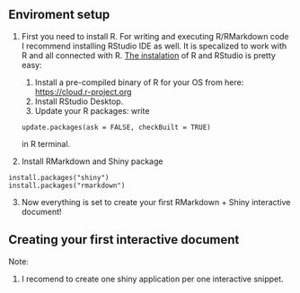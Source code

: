 ## Enviroment setup

1. First you need to install R.
For writing and executing R/RMarkdown code I recommend installing RStudio IDE as well. It is specalized to work with R and 
all connected with R.  [The instalation](https://happygitwithr.com/install-r-rstudio.html) of R and RStudio is pretty easy: 
    1. Install a pre-compiled binary of R for your OS from here:
    https://cloud.r-project.org
    2. Install RStudio Desktop.
    3. Update your R packages: write 
    
    ```
    update.packages(ask = FALSE, checkBuilt = TRUE)
    ``` 
    in R terminal.
2. Install RMarkdown and Shiny package 
```
install.packages("shiny")
install.packages("rmarkdown")
``` 
3. Now everything is set to create your first RMarkdown + Shiny interactive document!


## Creating your first interactive document

Note:

1. I recomend to create one shiny application per one interactive snippet.